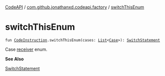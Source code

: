[CodeAPI](../index.md) / [com.github.jonathanxd.codeapi.factory](index.md) / [switchThisEnum](.)

# switchThisEnum

`fun `[`CodeInstruction`](../com.github.jonathanxd.codeapi/-code-instruction.md)`.switchThisEnum(cases: `[`List`](https://kotlinlang.org/api/latest/jvm/stdlib/kotlin.collections/-list/index.html)`<`[`Case`](../com.github.jonathanxd.codeapi.base/-case/index.md)`>): `[`SwitchStatement`](../com.github.jonathanxd.codeapi.base/-switch-statement/index.md)

Case [receiver](../com.github.jonathanxd.codeapi/-code-instruction.md) enum.

**See Also**

[SwitchStatement](../com.github.jonathanxd.codeapi.base/-switch-statement/index.md)

